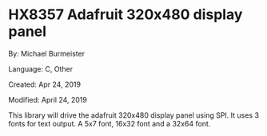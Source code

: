 # HX8357 Adafruit 320x480 display panel

By: Michael Burmeister

Language: C, Other

Created: Apr 24, 2019

Modified: April 24, 2019

This library will drive the adafruit 320x480 display panel using SPI.  It uses 3 fonts for text output. A 5x7 font, 16x32 font and a 32x64 font.

